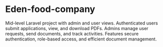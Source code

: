 # Eden-food-company
Mid-level Laravel project with admin and user views. Authenticated users submit applications, view, and download PDFs. Admins manage user requests, send documents, and track activities. Features secure authentication, role-based access, and efficient document management.
